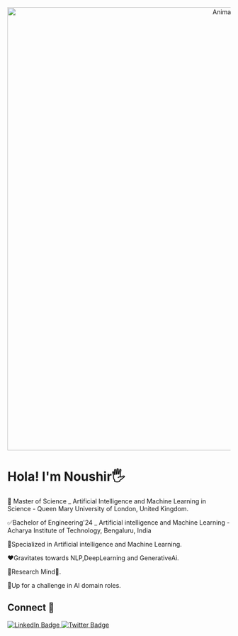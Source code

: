 <div id="header" align="center">
  <!img src="https://komarev.com/ghpvc/?username=Noushir&style=flat-square&color=blue" alt=""/>

  <img src="https://media.giphy.com/media/v1.Y2lkPTc5MGI3NjExaWJvemdkdXlzcjh3ZHgwOXV3M2t3NTR5M3B0amY5aTRmMnM2YWczaiZlcD12MV9pbnRlcm5hbF9naWZfYnlfaWQmY3Q9Zw/Fs4Fh8g3KxM3PEoGIB/giphy.gif" width="1000" alt="Animated GIF"/>
</div>

#  Hola! I'm Noushir🖐️

📖 Master of Science _ Artificial Intelligence and Machine Learning in Science - Queen Mary University of London, United Kingdom.

✅Bachelor of Engineering'24 _ Artificial intelligence and Machine Learning - Acharya Institute of Technology, Bengaluru, India

🤖Specialized in Artificial intelligence and Machine Learning.

❤️Gravitates towards NLP,DeepLearning and GenerativeAi.

🔬Research Mind🧠.

💼Up for a challenge in AI domain roles.


## Connect 🔗
<div id="badges">
  <a href="https://www.linkedin.com/in/mohammednoushir/">
    <img src="https://img.shields.io/badge/LinkedIn-blue?style=for-the-badge&logo=linkedin&logoColor=white" alt="LinkedIn Badge"/>
  </a>
 
  <a href="https://x.com/Md_Noushir">
    <img src="https://img.shields.io/badge/Twitter-blue?style=for-the-badge&logo=twitter&logoColor=white" alt="Twitter Badge"/>
  </a>
</div>

##


<!---
Noushir/Noushir is a ✨ special ✨ repository because its `README.md` (this file) appears on your GitHub profile.
You can click the Preview link to take a look at your changes.
--->
